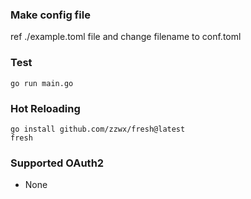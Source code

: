 ### Make config file

ref ./example.toml file and change filename to conf.toml

### Test

```
go run main.go
```


### Hot Reloading
```
go install github.com/zzwx/fresh@latest
fresh
```


### Supported OAuth2
- None

